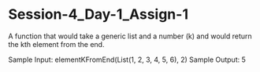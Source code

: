 # Session-4_Day-1_Assign-1

A function that would take a generic list and a number (k) and would return the kth element from the end.


Sample Input: elementKFromEnd(List(1, 2, 3, 4, 5, 6), 2)
Sample Output: 5
